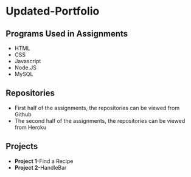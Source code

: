 # Updated-Portfolio

## Programs Used in Assignments
  * HTML
  * CSS
  * Javascript
  * Node.JS
  * MySQL
  
 ## Repositories
  * First half of the assignments, the repositories can be viewed from Github
  * The second half of the assignments, the repositories can be viewed from Heroku
  
 ## Projects
  * **Project 1**-Find a Recipe
  * **Project 2**-HandleBar
  
  
